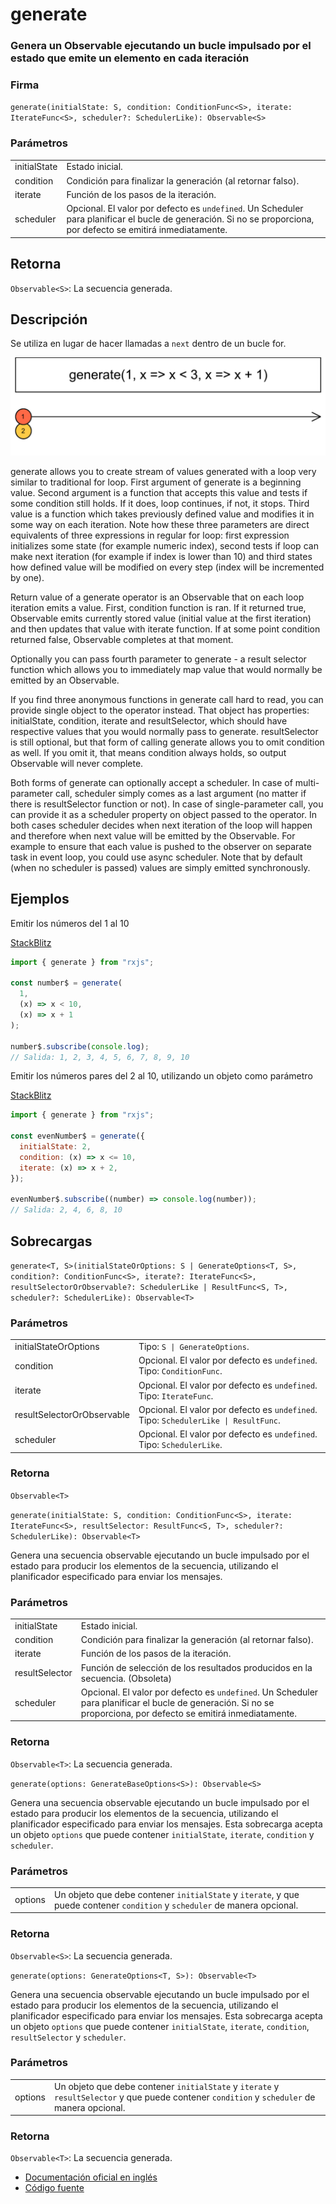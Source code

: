 # generate

### Genera un Observable ejecutando un bucle impulsado por el estado que emite un elemento en cada iteración

### Firma

`generate(initialState: S, condition: ConditionFunc<S>, iterate: IterateFunc<S>, scheduler?: SchedulerLike): Observable<S>`

### Parámetros

<table>
<tr><td>initialState</td><td>Estado inicial.</td></tr>
<tr><td>condition</td><td>Condición para finalizar la generación (al retornar falso).</td></tr>
<tr><td>iterate</td><td>Función de los pasos de la iteración.</td></tr>
<tr><td>scheduler</td><td>Opcional. El valor por defecto es <code>undefined</code>.
Un Scheduler para planificar el bucle de generación. Si no se proporciona, por defecto se emitirá inmediatamente.</td></tr>
</table>

## Retorna

`Observable<S>`: La secuencia generada.

## Descripción

Se utiliza en lugar de hacer llamadas a `next` dentro de un bucle for.

<img src="assets/images/marble-diagrams/creation/generate.png" alt="Diagrama de canicas de generate">

generate allows you to create stream of values generated with a loop very similar to traditional for loop. First argument of generate is a beginning value. Second argument is a function that accepts this value and tests if some condition still holds. If it does, loop continues, if not, it stops. Third value is a function which takes previously defined value and modifies it in some way on each iteration. Note how these three parameters are direct equivalents of three expressions in regular for loop: first expression initializes some state (for example numeric index), second tests if loop can make next iteration (for example if index is lower than 10) and third states how defined value will be modified on every step (index will be incremented by one).

Return value of a generate operator is an Observable that on each loop iteration emits a value. First, condition function is ran. If it returned true, Observable emits currently stored value (initial value at the first iteration) and then updates that value with iterate function. If at some point condition returned false, Observable completes at that moment.

Optionally you can pass fourth parameter to generate - a result selector function which allows you to immediately map value that would normally be emitted by an Observable.

If you find three anonymous functions in generate call hard to read, you can provide single object to the operator instead. That object has properties: initialState, condition, iterate and resultSelector, which should have respective values that you would normally pass to generate. resultSelector is still optional, but that form of calling generate allows you to omit condition as well. If you omit it, that means condition always holds, so output Observable will never complete.

Both forms of generate can optionally accept a scheduler. In case of multi-parameter call, scheduler simply comes as a last argument (no matter if there is resultSelector function or not). In case of single-parameter call, you can provide it as a scheduler property on object passed to the operator. In both cases scheduler decides when next iteration of the loop will happen and therefore when next value will be emitted by the Observable. For example to ensure that each value is pushed to the observer on separate task in event loop, you could use async scheduler. Note that by default (when no scheduler is passed) values are simply emitted synchronously.

## Ejemplos

Emitir los números del 1 al 10

[StackBlitz](https://stackblitz.com/edit/docu-rxjs-generate?file=index.ts)

```javascript
import { generate } from "rxjs";

const number$ = generate(
  1,
  (x) => x < 10,
  (x) => x + 1
);

number$.subscribe(console.log);
// Salida: 1, 2, 3, 4, 5, 6, 7, 8, 9, 10
```

Emitir los números pares del 2 al 10, utilizando un objeto como parámetro

[StackBlitz](https://stackblitz.com/edit/docu-rxjs-generate-2?file=index.html)

```javascript
import { generate } from "rxjs";

const evenNumber$ = generate({
  initialState: 2,
  condition: (x) => x <= 10,
  iterate: (x) => x + 2,
});

evenNumber$.subscribe((number) => console.log(number));
// Salida: 2, 4, 6, 8, 10
```

## Sobrecargas

`generate<T, S>(initialStateOrOptions: S | GenerateOptions<T, S>, condition?: ConditionFunc<S>, iterate?: IterateFunc<S>, resultSelectorOrObservable?: SchedulerLike | ResultFunc<S, T>, scheduler?: SchedulerLike): Observable<T>`

### Parámetros

<table>
<tr><td>initialStateOrOptions</td><td>Tipo: <code>S | GenerateOptions</code>.</td></tr>
<tr><td>condition</td><td>Opcional. El valor por defecto es <code>undefined</code>.
Tipo: <code>ConditionFunc</code>.</td></tr>
<tr><td>iterate</td><td>Opcional. El valor por defecto es <code>undefined</code>.
Tipo: <code>IterateFunc</code>.</td></tr>
<tr><td>resultSelectorOrObservable</td><td>Opcional. El valor por defecto es <code>undefined</code>.
Tipo: <code>SchedulerLike | ResultFunc</code>.</td></tr>
<tr><td>scheduler</td><td>Opcional. El valor por defecto es <code>undefined</code>.
Tipo: <code>SchedulerLike</code>.</td></tr>
</table>

### Retorna

`Observable<T>`

`generate(initialState: S, condition: ConditionFunc<S>, iterate: IterateFunc<S>, resultSelector: ResultFunc<S, T>, scheduler?: SchedulerLike): Observable<T>`

Genera una secuencia observable ejecutando un bucle impulsado por el estado para producir los elementos de la secuencia, utilizando el planificador especificado para enviar los mensajes.

### Parámetros

<table>
<tr><td>initialState</td><td>Estado inicial.</td></tr>
<tr><td>condition</td><td>Condición para finalizar la generación (al retornar falso).</td></tr>
<tr><td>iterate</td><td>Función de los pasos de la iteración.</td></tr>
<tr><td>resultSelector</td><td>Función de selección de los resultados producidos en la secuencia. (Obsoleta)</td></tr>
<tr><td>scheduler</td><td>Opcional. El valor por defecto es <code>undefined</code>.
Un Scheduler para planificar el bucle de generación. Si no se proporciona, por defecto se emitirá inmediatamente.</td></tr>
</table>

### Retorna

`Observable<T>`: La secuencia generada.

`generate(options: GenerateBaseOptions<S>): Observable<S>`

Genera una secuencia observable ejecutando un bucle impulsado por el estado para producir los elementos de la secuencia, utilizando el planificador especificado para enviar los mensajes. Esta sobrecarga acepta un objeto `options` que puede contener `initialState`, `iterate`, `condition` y `scheduler`.

### Parámetros

<table>
<tr><td>options</td><td>Un objeto que debe contener <code>initialState</code> y <code>iterate</code>, y que puede contener <code>condition</code> y <code>scheduler</code> de manera opcional.</td></tr>
</table>

### Retorna

`Observable<S>`: La secuencia generada.

`generate(options: GenerateOptions<T, S>): Observable<T>`

Genera una secuencia observable ejecutando un bucle impulsado por el estado para producir los elementos de la secuencia, utilizando el planificador especificado para enviar los mensajes. Esta sobrecarga acepta un objeto `options` que puede contener `initialState`, `iterate`, `condition`, `resultSelector` y `scheduler`.

### Parámetros

<table>
<tr><td>options</td><td>Un objeto que debe contener <code>initialState</code> y <code>iterate</code> y <code>resultSelector</code> y que puede contener <code>condition</code> y <code>scheduler</code> de manera opcional.</td></tr>
</table>

### Retorna

`Observable<T>`: La secuencia generada.

- [Documentación oficial en inglés](https://rxjs-dev.firebaseapp.com/api/index/function/generate)
- [Código fuente](https://github.com/ReactiveX/rxjs/blob/master/src/internal/observable/generate.ts)
